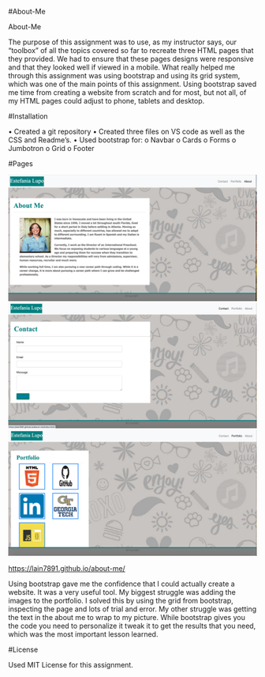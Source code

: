 #About-Me

About-Me

The purpose of this assignment was to use, as my instructor says, our “toolbox” of all the topics covered so far to recreate three HTML pages that they provided. We had to ensure that these pages designs were responsive and that they looked well if viewed in a mobile. What really helped me through this assignment was using bootstrap and using its grid system, which was one of the main points of this assignment. Using bootstrap saved me time from creating a website from scratch and for most, but not all, of my HTML pages could adjust to phone, tablets and desktop.

#Installation

•	Created a git repository
•	Created three files on VS code as well as the CSS and Readme’s.
•	Used bootstrap for:
o	Navbar
o	Cards
o	Forms
o	Jumbotron
o	Grid
o	Footer

#Pages

<img src="assets/images/aboutme.png">

<img src="assets/images/contact.png">

<img src ="assets/images/portfolio.png">

https://lain7891.github.io/about-me/

Using bootstrap gave me the confidence that I could actually create a website. It was a very useful tool. My biggest struggle was adding the images to the portfolio. I solved this by using the grid from bootstrap, inspecting the page and lots of trial and error. My other struggle was getting the text in the about me to wrap to my picture. While bootstrap gives you the code you need to personalize it tweak it to get the results that you need, which was the most important lesson learned. 

#License

Used MIT License for this assignment. 
